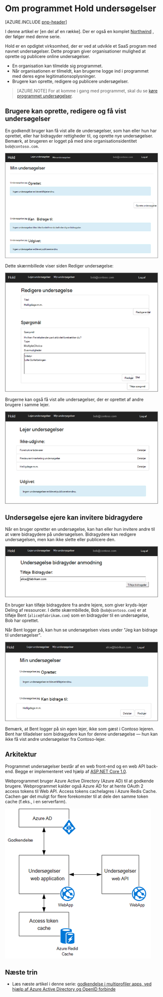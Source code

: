 <properties
   pageTitle="Om programmet Hold undersøgelser | Microsoft Azure"
   description="Hold undersøgelser programmet oversigt"
   services=""
   documentationCenter="na"
   authors="MikeWasson"
   manager="roshar"
   editor=""
   tags=""/>

<tags
   ms.service="guidance"
   ms.devlang="dotnet"
   ms.topic="article"
   ms.tgt_pltfrm="na"
   ms.workload="na"
   ms.date="05/23/2016"
   ms.author="mwasson"/>

# <a name="about-the-tailspin-surveys-application"></a>Om programmet Hold undersøgelser

[AZURE.INCLUDE [pnp-header](../../includes/guidance-pnp-header-include.md)]

I denne artikel er [en del af en række]. Der er også en komplet [Northwind] , der følger med denne serie.

Hold er en opdigtet virksomhed, der er ved at udvikle et SaaS program med navnet undersøgelser. Dette program giver organisationer mulighed at oprette og publicere online undersøgelser.

- En organisation kan tilmelde sig programmet.
- Når organisationen er tilmeldt, kan brugerne logge ind i programmet med deres egne legitimationsoplysninger.
- Brugere kan oprette, redigere og publicere undersøgelser.

> [AZURE.NOTE] For at komme i gang med programmet, skal du se [køre programmet undersøgelser].

## <a name="users-can-create-edit-and-view-surveys"></a>Brugere kan oprette, redigere og få vist undersøgelser

En godkendt bruger kan få vist alle de undersøgelser, som han eller hun har oprettet, eller har bidragyder rettigheder til, og oprette nye undersøgelser. Bemærk, at brugeren er logget på med sine organisationsidentitet `bob@contoso.com`.

![Undersøgelser app](media/guidance-multitenant-identity/surveys-screenshot.png)

Dette skærmbillede viser siden Rediger undersøgelse:

![Redigere undersøgelse](media/guidance-multitenant-identity/edit-survey.png)

Brugerne kan også få vist alle undersøgelser, der er oprettet af andre brugere i samme lejer.

![Lejer undersøgelser](media/guidance-multitenant-identity/tenant-surveys.png)

## <a name="survey-owners-can-invite-contributors"></a>Undersøgelse ejere kan invitere bidragydere

Når en bruger opretter en undersøgelse, kan han eller hun invitere andre til at være bidragydere på undersøgelsen. Bidragydere kan redigere undersøgelsen, men kan ikke slette eller publicere den.  

![Tilføje bidragyder](media/guidance-multitenant-identity/add-contributor.png)

En bruger kan tilføje bidragydere fra andre lejere, som giver kryds-lejer Deling af ressourcer. I dette skærmbillede, Bob (`bob@contoso.com`) er at tilføje Bent (`alice@fabrikam.com`) som en bidragyder til en undersøgelse, Bob har oprettet.

Når Bent logger på, kan hun se undersøgelsen vises under "Jeg kan bidrage til undersøgelser".

![Undersøgelse bidragyder](media/guidance-multitenant-identity/contributor.png)

Bemærk, at Bent logger på sin egen lejer, ikke som gæst i Contoso lejeren. Bent har tilladelser som bidragydere kun for denne undersøgelse &mdash; hun kan ikke få vist andre undersøgelser fra Contoso-lejer.

## <a name="architecture"></a>Arkitektur

Programmet undersøgelser består af en web front-end og en web API back-end. Begge er implementeret ved hjælp af [ASP.NET Core 1.0].

Webprogrammet bruger Azure Active Directory (Azure AD) til at godkende brugere. Webprogrammet kalder også Azure AD for at hente OAuth 2 access tokens til Web API. Access tokens cachelagres i Azure Redis Cache. Cachen gør det muligt for flere forekomster til at dele den samme token cache (f.eks., i en serverfarm).

![Arkitektur](media/guidance-multitenant-identity/architecture.png)

## <a name="next-steps"></a>Næste trin

- Læs næste artikel i denne serie: [godkendelse i multiprofiler apps, ved hjælp af Azure Active Directory og OpenID forbinde][authentication]

<!-- Links -->

[authentication]: guidance-multitenant-identity-authenticate.md
[en del af en serie]: guidance-multitenant-identity.md
[Køre programmet undersøgelser]: https://github.com/Azure-Samples/guidance-identity-management-for-multitenant-apps/blob/master/docs/running-the-app.md
[ASP.NET Core 1.0]: https://docs.asp.net/en/latest/
[Northwind]: https://github.com/Azure-Samples/guidance-identity-management-for-multitenant-apps
